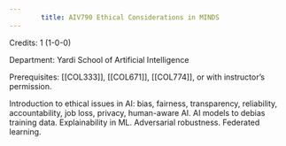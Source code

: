 ```yaml
---
        title: AIV790 Ethical Considerations in MINDS
---
```

Credits: 1 (1-0-0)

Department: Yardi School of Artificial Intelligence

Prerequisites: [[COL333]], [[COL671]], [[COL774]], or with instructor’s permission.

Introduction to ethical issues in AI: bias, fairness, transparency, reliability, accountability, job loss, privacy, human-aware AI. AI models to debias training data. Explainability in ML. Adversarial robustness. Federated learning.